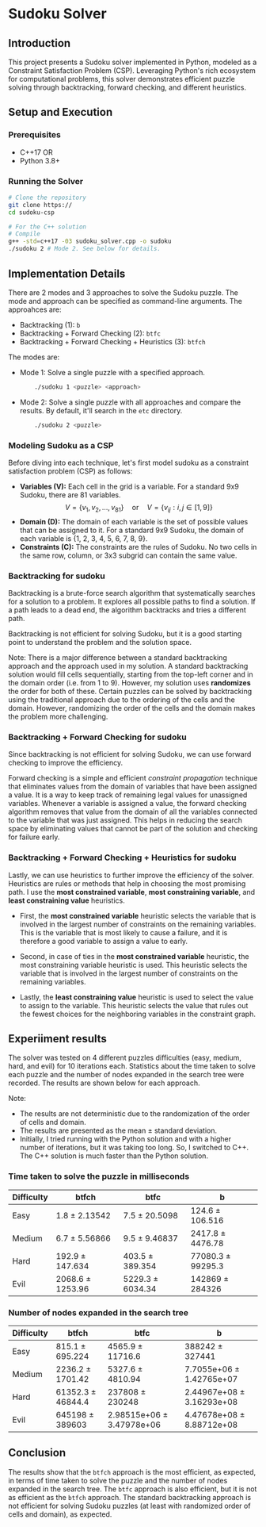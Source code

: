 # Sudoku Solver

## Introduction

This project presents a Sudoku solver implemented in Python, modeled as a Constraint Satisfaction Problem (CSP). Leveraging Python's rich ecosystem for computational problems, this solver demonstrates efficient puzzle solving through backtracking, forward checking, and different heuristics.

## Setup and Execution

### Prerequisites

- C++17 OR
- Python 3.8+

### Running the Solver

```bash
# Clone the repository
git clone https://
cd sudoku-csp

# For the C++ solution
# Compile
g++ -std=c++17 -03 sudoku_solver.cpp -o sudoku
./sudoku 2 # Mode 2. See below for details.
```

## Implementation Details

There are 2 modes and 3 approaches to solve the Sudoku puzzle. The mode and approach can be specified as command-line arguments. The approahces are:

- Backtracking (1): `b`
- Backtracking + Forward Checking (2): `btfc`
- Backtracking + Forward Checking + Heuristics (3): `btfch`

The modes are:

- Mode 1: Solve a single puzzle with a specified approach.

  ```bash
      ./sudoku 1 <puzzle> <approach>
  ```

- Mode 2: Solve a single puzzle with all approaches and compare the results. By default, it'll search in the `etc` directory.
  ```bash
      ./sudoku 2 <puzzle>
  ```

### Modeling Sudoku as a CSP

Before diving into each technique, let's first model sudoku as a constraint satisfaction problem (CSP) as follows:

- **Variables (V):** Each cell in the grid is a variable. For a standard 9x9 Sudoku, there are 81 variables. $$V = \{v_1, v_2, \ldots, v_{81}\} \quad \text{or} \quad V = \{v_{ij}: i, j \in [1, 9]\}$$
- **Domain (D):** The domain of each variable is the set of possible values that can be assigned to it. For a standard 9x9 Sudoku, the domain of each variable is {1, 2, 3, 4, 5, 6, 7, 8, 9}.
- **Constraints (C):** The constraints are the rules of Sudoku. No two cells in the same row, column, or 3x3 subgrid can contain the same value.

### Backtracking for sudoku

Backtracking is a brute-force search algorithm that systematically searches for a solution to a problem. It explores all possible paths to find a solution. If a path leads to a dead end, the algorithm backtracks and tries a different path.

Backtracking is not efficient for solving Sudoku, but it is a good starting point to understand the problem and the solution space.

Note: There is a major difference between a standard backtracking approach and the approach used in my solution. A standard backtracking solution would fill cells sequentially, starting from the top-left corner and in the domain order (i.e. from 1 to 9). However, my solution uses **randomizes** the order for both of these. Certain puzzles can be solved by backtracking using the traditional approach due to the ordering of the cells and the domain. However, randomizing the order of the cells and the domain makes the problem more challenging.

<!-- The backtracking function can be found [here](). -->

### Backtracking + Forward Checking for sudoku

Since backtracking is not efficient for solving Sudoku, we can use forward checking to improve the efficiency.

Forward checking is a simple and efficient _constraint propagation_ technique that eliminates values from the domain of variables that have been assigned a value. It is a way to keep track of remaining legal values for unassigned variables. Whenever a variable is assigned a value, the forward checking algorithm removes that value from the domain of all the variables connected to the variable that was just assigned. This helps in reducing the search space by eliminating values that cannot be part of the solution and checking for failure early.

<!-- The backtracking + forward checking function can be found [here](). -->

### Backtracking + Forward Checking + Heuristics for sudoku

Lastly, we can use heuristics to further improve the efficiency of the solver. Heuristics are rules or methods that help in choosing the most promising path. I use the **most constrained variable**, **most constraining variable**, and **least constraining value** heuristics.

- First, the **most constrained variable** heuristic selects the variable that is involved in the largest number of constraints on the remaining variables. This is the variable that is most likely to cause a failure, and it is therefore a good variable to assign a value to early.

- Second, in case of ties in the **most constrained variable** heuristic, the most constraining variable heuristic is used. This heuristic selects the variable that is involved in the largest number of constraints on the remaining variables.

- Lastly, the **least constraining value** heuristic is used to select the value to assign to the variable. This heuristic selects the value that rules out the fewest choices for the neighboring variables in the constraint graph.

## Experiiment results

The solver was tested on 4 different puzzles difficulties (easy, medium, hard, and evil) for 10 iterations each. Statistics about the time taken to solve each puzzle and the number of nodes expanded in the search tree were recorded. The results are shown below for each approach.

Note:

- The results are not deterministic due to the randomization of the order of cells and domain.
- The results are presented as the mean ± standard deviation.
- Initially, I tried running with the Python solution and with a higher number of iterations, but it was taking too long. So, I switched to C++. The C++ solution is much faster than the Python solution.

### Time taken to solve the puzzle in milliseconds

| Difficulty | btfch            | btfc             | b                 |
| ---------- | ---------------- | ---------------- | ----------------- |
| Easy       | 1.8 ± 2.13542    | 7.5 ± 20.5098    | 124.6 ± 106.516   |
| Medium     | 6.7 ± 5.56866    | 9.5 ± 9.46837    | 2417.8 ± 4476.78  |
| Hard       | 192.9 ± 147.634  | 403.5 ± 389.354  | 77080.3 ± 99295.3 |
| Evil       | 2068.6 ± 1253.96 | 5229.3 ± 6034.34 | 142869 ± 284326   |

### Number of nodes expanded in the search tree

| Difficulty | btfch             | btfc                      | b                         |
| ---------- | ----------------- | ------------------------- | ------------------------- |
| Easy       | 815.1 ± 695.224   | 4565.9 ± 11716.6          | 388242 ± 327441           |
| Medium     | 2236.2 ± 1701.42  | 5327.6 ± 4810.94          | 7.7055e+06 ± 1.42765e+07  |
| Hard       | 61352.3 ± 46844.4 | 237808 ± 230248           | 2.44967e+08 ± 3.16293e+08 |
| Evil       | 645198 ± 389603   | 2.98515e+06 ± 3.47978e+06 | 4.47678e+08 ± 8.88712e+08 |

## Conclusion

The results show that the `btfch` approach is the most efficient, as expected, in terms of time taken to solve the puzzle and the number of nodes expanded in the search tree. The `btfc` approach is also efficient, but it is not as efficient as the `btfch` approach. The standard backtracking approach is not efficient for solving Sudoku puzzles (at least with randomized order of cells and domain), as expected.
